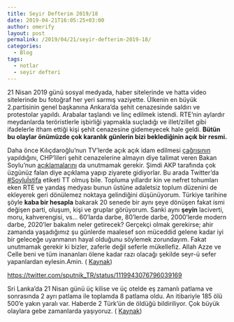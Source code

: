```yaml
---
title: Seyir Defterim 2019/18
date: 2019-04-21T16:05:25+03:00
author: omerify
layout: post
permalink: /2019/04/21/seyir-defterim-2019-18/
categories:
  - Blog
tags:
  - notlar
  - seyir defteri
---
```


21 Nisan 2019 günü sosyal medyada, haber sitelerinde ve hatta video sitelerinde bu fotoğraf her yeri sarmış vaziyette. Ülkenin en büyük 2.partisinin genel başkanına Ankara’da şehit cenazesinde saldırı ve protestolar yapıldı. Arabalar taşlandı ve linç edilmek istendi. RTE’nin aylardır meydanlarda teröristlerle işbirliği yapmakla suçladığı ve illet/zillet gibi ifadelerle itham ettiği kişi şehit cenazesine gidemeyecek hale geldi. **Bütün bu olaylar önümüzde çok karanlık günlerin bizi beklediğinin açık bir resmi.**

Daha önce Kılıçdaroğlu’nun TV’lerde açık açık idam edilmesi <a href="http://www.cumhuriyet.com.tr/video/video/1302542/Akit_Tv_muhabiri___Kilicdaroglu_idam_edilsin_.html" target="_blank" rel="noreferrer noopener nofollow">çağrısının</a> yapıldığını, CHP’lileri şehit cenazelerine almayın diye talimat veren Bakan Soylu’nun <a href="https://www.internethaber.com/soyludan-chplileri-sehit-cenazelerine-almayin-emri-1884163h.htm" target="_blank" rel="noreferrer noopener nofollow">açıklamalarını</a> da unutmamak gerekir. Şimdi AKP tarafında çok üzgünüz falan diye açıklama yapıp ziyarete gidiyorlar. Bu arada Twitter’da <a href="https://twitter.com/search?q=Soyluistifa" target="_blank" rel="noreferrer noopener nofollow">#Soyluİstifa</a> etiketi TT olmuş bile. Topluma yıllardır kin ve nefret tohumları eken RTE ve yandaş medyası bunun üstüne adaletsiz toplum düzenini de ekleyerek geri dönülemez noktaya gelindiğini düşünüyorum. Türkiye tarihine şöyle **kaba bir hesapla** bakarak 20 senede bir aynı şeye dönüşen fakat ismi değişen parti, oluşum, kişi ve gruplar görüyorum. Sanki aynı **şeyin** laciverti, moru, kahverengisi, vs… 60&#8217;larda darbe, 80&#8217;lerde darbe, 2000&#8217;lerde modern darbe, 2020&#8217;ler bakalım neler getirecek? Gerçekçi olmak gerekirse; ahir zamanda yaşadığımız şu günlerde maalesef son müceddid gelene kadar iyi bir geleceğe uyanmanın hayal olduğunu söylemek zorundayım. Fakat unutmamak gerekir ki bizler, zaferle değil seferle mükellefiz. Allah Azze ve Celle beni ve tüm inananları ölene kadar razı olacağı şekilde seyr-ü sefer yapanlardan eylesin.Amin. ( <a href="https://www.ntv.com.tr/turkiye/son-dakika-kilicdaroglunasehit-cenazesinde-saldiri,SqBgJqHFnUa_GYoKNrmqsQ" target="_blank" rel="noreferrer noopener nofollow">Kaynak</a>)

  https://twitter.com/sputnik_TR/status/1119943076796039169

Sri Lanka’da 21 Nisan günü üç kilise ve üç otelde eş zamanlı patlama ve sonrasında 2 ayrı patlama ile toplamda 8 patlama oldu. An itibariyle 185 ölü 500&#8217;e yakın yaralı var. Haberde 2 Türk’ün de öldüğü bildiriliyor. Çok büyük olaylara gebe zamanlarda yaşıyoruz. ( <a href="https://www.ntv.com.tr/galeri/dunya/sri-lankada-8-patlama-meydana-geldi185-olu,7M8mdbfiAkiX286WYA_9qA/2KcfVGIlFEm0Ohc9pVqhFg" target="_blank" rel="noreferrer noopener nofollow">Kaynak</a>)
